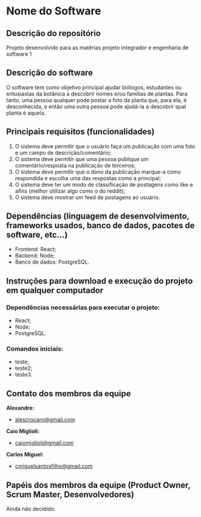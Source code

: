 # Nome do Software

## Descrição do repositório
Projeto desenvolvido para as matérias projeto integrador e engenharia de software 1

## Descrição do software
O software tem como objetivo principal ajudar biólogos, estudantes ou entusiastas da botânica a descobrir nomes e/ou famílias de plantas. Para tanto, uma pessoa qualquer pode postar a foto da planta que, para ela, é desconhecida, e então uma outra pessoa pode ajudá-la a descobrir qual planta é aquela.


## Principais requisitos (funcionalidades)
1. O sistema deve permitir que o usuário faça um publicação com uma foto e um campo de descrição/comentário;
2. O sistema deve permitir que uma pessoa publique um comentário/resposta na publicação de terceiros;
3. O sistema deve permitir que o dono da publicação marque-a como respondida e escolha uma das respostas como a principal;
4. O sistema deve ter um modo de classificação de postagens como like e afins (melhor utilizar algo como o do reddit);
5. O sistema deve mostrar um feed de postagens ao usuário.


## Dependências (linguagem de desenvolvimento, frameworks usados, banco de dados, pacotes de software, etc...)
- Frontend: React;
- Backend: Node;
- Banco de dados: PostgreSQL.


## Instruções para download e execução do projeto em qualquer computador
### Dependências necessárias para executar o projeto:
- React;
- Node;
- PostgreSQL.

### Comandos iniciais:
- teste;
- teste2;
- teste3.

## Contato dos membros da equipe
**Alexandre:**
  - alescrocaro@gmail.com
  
**Caio Miglioli:**
  - caiomiglioli@gmail.com

 **Carlos Miguel:**
  - cmiguelsantosfilho@gmail.com


## Papéis dos membros da equipe (Product Owner, Scrum Master, Desenvolvedores)
Ainda não decidido.
